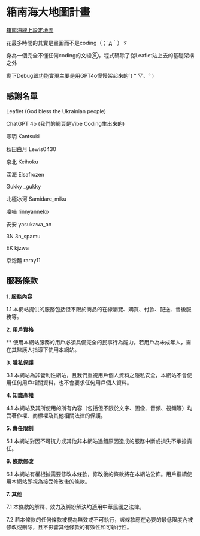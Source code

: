 # 箱南海大地圖計畫

[箱南海線上設定地圖](https://hsiangba.github.io/)

花最多時間的其實是畫圖而不是coding（；´д｀）ゞ

身為一個完全不懂任何coding的文組⑨，程式碼除了從Leaflet貼上去的基礎架構之外

剩下Debug跟功能實現主要是用GPT4o慢慢架起來的ˋ( ° ▽、° )

## 感謝名單

Leaflet (God bless the Ukrainian people)

ChatGPT 4o (我們的網頁是Vibe Coding生出來的)

寒玥        Kantsuki

秋田白月    Lewis0430

京北        Keihoku

深海        Elsafrozen

Gukky       _gukky

北極冰河     Samidare_miku

凜喵         rinnyanneko

安安         yasukawa_an

3N           3n_spamu

EK           kjzwa

京泡麵        raray11

## 服務條款



**1. 服務內容**

1.1 本網站提供的服務包括但不限於商品的在線瀏覽、購買、付款、配送、售後服務等。

**2. 用戶資格**

** 使用本網站服務的用戶必須具備完全的民事行為能力。若用戶為未成年人，需在其監護人指導下使用本網站。

**3. 隱私保護**

3.1 本網站為非營利性網站，且我們重視用戶個人資料之隱私安全，本網站不會使用任何用戶相關資料，也不會要求任何用戶個人資料。

**4. 知識產權**

4.1 本網站及其所使用的所有內容（包括但不限於文字、圖像、音頻、視頻等）均受著作權、商標權及其他相關法律的保護。

**5. 責任限制**

5.1 本網站對因不可抗力或其他非本網站過錯原因造成的服務中斷或損失不承擔責任。

**6. 條款修改**

6.1 本網站有權根據需要修改本條款，修改後的條款將在本網站公佈。用戶繼續使用本網站即視為接受修改後的條款。

**7. 其他**

7.1 本條款的解釋、效力及糾紛解決均適用中華民國之法律。

7.2 若本條款的任何條款被視為無效或不可執行，該條款應在必要的最低限度內被修改或刪除，且不影響其他條款的有效性和可執行性。
